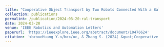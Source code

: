 ```yaml
---
title: "Cooperative Object Transport by Two Robots Connected With a Ball-String-Ball Structure"
collection: publications
permalink: /publication/2024-03-20-ral-transport
date: 2024-03-20
venue: 'IEEE Robotics and Automation Letters'
paperurl: 'https://ieeexplore.ieee.org/abstract/document/10476624'
citation: '<b><u>Huang Y.</b></u>, & Zhang S. (2024) &quot;Cooperative Object Transport by Two Robots Connected With a Ball-String-Ball Structure &quot; <i>IEEE Robotics and Automation Letters</i>, 9(5), pp. 4313-4320'
---
```

